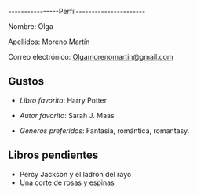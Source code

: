 ----------------Perfil----------------------

Nombre: Olga

Apellidos: Moreno Martín

Correo electrónico: Olgamorenomartin@gmail.com

## Gustos

- *Libro favorito*: Harry Potter

- *Autor favorito*: Sarah J. Maas

- *Generos preferidos*: Fantasía, romántica, romantasy.

## Libros pendientes

- Percy Jackson y el ladrón del rayo
- Una corte de rosas y espinas
